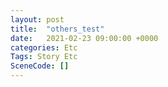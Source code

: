 ```yaml
---
layout: post
title:  "others_test"
date:   2021-02-23 09:00:00 +0000
categories: Etc
Tags: Story Etc
SceneCode: []
---
```

